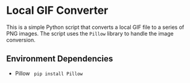 # Local GIF Converter
This is a simple Python script that converts a local GIF file to a series of PNG images. The script uses the `Pillow` library to handle the image conversion.

## Environment Dependencies
- Pillow 
` pip install Pillow`